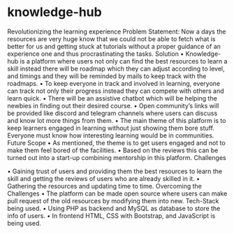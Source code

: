 # knowledge-hub
Revolutionizing the learning experience 
Problem Statement:
Now a days the resources are very huge know that we could not be able to fetch what is better for us and getting stuck at tutorials without a proper guidance of an experience one and thus procrastinating the tasks.
Solution
•	Knowledge-hub is a platform where users not only can find the best resources to learn a skill instead there will be roadmap which they can adjust according to level, and timings and they will be reminded by mails to keep track with the roadmaps.
•	To keep everyone in track and involved in learning, everyone can track not only their progress instead they can compete with others and learn quick.
•	There will be an assistive chatbot which will be helping the newbies in finding out their desired course.
•	Open community’s links will be provided like discord and telegram channels where users can discuss and know lot more things from them.
•	The main theme of this platform is to keep learners engaged in learning without just showing them bore stuff. Everyone must know how interesting learning would be in communities.
Future Scope
•	As mentioned, the theme is to get users engaged and not to make them feel bored of the facilities.
•	Based on the reviews this can be turned out into a start-up combining mentorship in this platform.
Challenges

•	Gaining trust of users and providing them the best resources to learn the skill and getting the reviews of users who are already skilled in it.
•	Gathering the resources and updating time to time.
Overcoming the Challenges
•	The platform can be made open source where users can make pull request of the old resources by modifying them into new.
Tech-Stack being used.
•	Using PHP as backend and MySQL as database to store the info of users.
•	In frontend HTML, CSS with Bootstrap, and JavaScript is being used.
